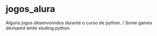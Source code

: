 # jogos_alura
Alguns jogos desenvolvidos durante o curso de python. / Some games devloped while studing python.
